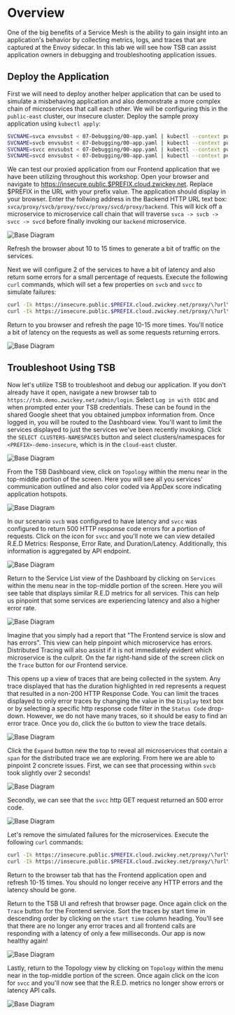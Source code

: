 # Overview
One of the big benefits of a Service Mesh is the ability to gain insight into an
application's behavior by collecting metrics, logs, and traces that are captured
at the Envoy sidecar.  In this lab we will see how TSB can assist application
owners in debugging and troubleshooting application issues.

## Deploy the Application

First we will need to deploy another helper application that can be used to 
simulate a misbehaving application and also demonstrate a more complex chain of
microservices that call each other.  We will be configuring this in the
`public-east` cluster, our insecure cluster.  Deploy the sample proxy
application using `kubectl apply`:

```bash
SVCNAME=svca envsubst < 07-Debugging/00-app.yaml | kubectl --context public-east apply -f -
SVCNAME=svcb envsubst < 07-Debugging/00-app.yaml | kubectl --context public-east apply -f -
SVCNAME=svcc envsubst < 07-Debugging/00-app.yaml | kubectl --context public-east apply -f -
SVCNAME=svcd envsubst < 07-Debugging/00-app.yaml | kubectl --context public-east apply -f -
```
We can test our proxied application from our Frontend application that we have
been utilizing throughout this workshop.  Open your browser and navigate to
https://insecure.public.$PREFIX.cloud.zwickey.net.  Replace $PREFIX in the URL
with your prefix value.  The application should display in your browser.  Enter
the follwing address in the Backend HTTP URL text box:  
`svca/proxy/svcb/proxy/svcc/proxy/svcd/proxy/backend`.  This will kick off a
microservice to microservice call chain that will traverse 
`svca -> svcb -> svcc -> svcd` before finally invoking our `backend`
microservice.

![Base Diagram](../images/07-app.png)

Refresh the browser about 10 to 15 times to generate a bit of traffic on the
services.

Next we will configure 2 of the services to have a bit of latency and also
return some errors for a small percentage of requests.  Execute the following
`curl` commands, which will set a few properties on `svcb` and `svcc` to
simulate failures:

```bash
curl -Ik https://insecure.public.$PREFIX.cloud.zwickey.net/proxy/\?url\=svcc%2Ferrors%2F33\&auth\=\&cachebuster\=123
curl -Ik https://insecure.public.$PREFIX.cloud.zwickey.net/proxy/\?url\=svcb%2Flatency%2F2000\&auth\=\&cachebuster\=123
```

Return to you browser and refresh the page 10-15 more times.  You'll notice a
bit of latency on the requests as well as some requests returning errors.

![Base Diagram](../images/07-app-error.png)

## Troubleshoot Using TSB
Now let's utilize TSB to troubleshoot and debug our application.  If you don't
already have it open, navigate a new browser tab to 
`https://tsb.demo.zwickey.net/admin/login`.  Select `Log in with OIDC` and when
prompted enter your TSB credentials.  These can be found in the shared Google
sheet that you obtained jumpbox information from.  Once logged in, you will be 
routed to the Dashboard view.  You'll want to limit the services displayed to
just the services we've been recently invoking.  Click the 
`SELECT CLUSTERS-NAMESPACES` button and select clusters/namespaces for 
`<PREFIX>-demo-insecure`, which is in the `cloud-east` cluster.

![Base Diagram](../images/07-select.png)

From the TSB Dashboard view, click on `Topology` within the menu near in the
top-middle portion of the screen.  Here you will see all you services' 
communication outlined and also color coded via AppDex score indicating
application hotspots.

![Base Diagram](../images/07-trouble1.png)

In our scenario `svcb` was configured to have latency and `svcc` was configured
to return 500 HTTP response code errors for a portion of requests.  Click on the
icon for `svcc` and you'll note we can view detailed R.E.D Metrics: Response,
Error Rate, and Duration/Latency.  Additionally, this information is aggregated
by API endpoint.

![Base Diagram](../images/07-trouble2.png)

Return to the Service List view of the Dashboard by clicking on `Services`
within the menu near in the top-middle portion of the screen.  Here you will see
table that displays similar R.E.D metrics for all services.  This can help us
pinpoint that some services are experiencing latency and also a higher error
rate.  

![Base Diagram](../images/07-trouble3.png)

Imagine that you simply had a report that "The Frontend service is slow and has
errors".  This view can help pinpoint which microservice has errors.
Distributed Tracing will also assist if it is not immediately evident which
microservice is the culprit.  On the far right-hand side of the screen click on
the `Trace` button for our Frontend service.

This opens up a view of traces that are being collected in the system.  Any
trace displayed that has the duration highlighted in red represents a request
that resulted in a non-200 HTTP Response Code.  You can limit the traces
displayed to only error traces by changing the value in the `Display` text box
or by selecting a specific http response code filter in the `Status Code` 
drop-down.  However, we do not have many traces, so it should be easy to find an
error trace.  Once you do, click the `Go` button to view the trace details.

![Base Diagram](../images/07-trouble4.png)

Click the `Expand` button new the top to reveal all microservices that contain a
`span` for the distributed trace we are exploring.  From here we are able to
pinpoint 2 concrete issues.  First, we can see that processing within `svcb`
took slightly over 2 seconds!

![Base Diagram](../images/07-trouble5.png)

Secondly, we can see that the `svcc` http GET request returned an 500 error code.

![Base Diagram](../images/07-trouble6.png)

Let's remove the simulated failures for the microservices.  Execute the
following `curl` commands:

```bash
curl -Ik https://insecure.public.$PREFIX.cloud.zwickey.net/proxy/\?url\=svcc%2Ferrors%2F0\&auth\=\&cachebuster\=123
curl -Ik https://insecure.public.$PREFIX.cloud.zwickey.net/proxy/\?url\=svcb%2Flatency%2F0\&auth\=\&cachebuster\=456
```

Return to the browser tab that has the Frontend application open and refresh
10-15 times.  You should no longer receive any HTTP errors and the latency
should be gone.

Return to the TSB UI and refresh that browser page.  Once again click on the
`Trace` button for the Frontend service.  Sort the traces by start time in
descending order by clicking on the `start time` column heading.  You'll see
that there are no longer any error traces and all frontend calls are responding
with a latency of only a few milliseconds.  Our app is now healthy again!

![Base Diagram](../images/07-trouble7.png)

Lastly, return to the Topology view by clicking on `Topology` within the menu
near in the top-middle portion of the screen.  Once again click on the icon for
`svcc` and you'll now see that the R.E.D. metrics no longer show errors or
latency API calls.

![Base Diagram](../images/07-trouble8.png)

